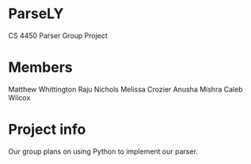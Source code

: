 # ParseLY
CS 4450 Parser Group Project
# Members
Matthew Whittington
Raju Nichols
Melissa Crozier
Anusha Mishra
Caleb Wilcox
# Project info
Our group plans on using Python to implement our parser.
